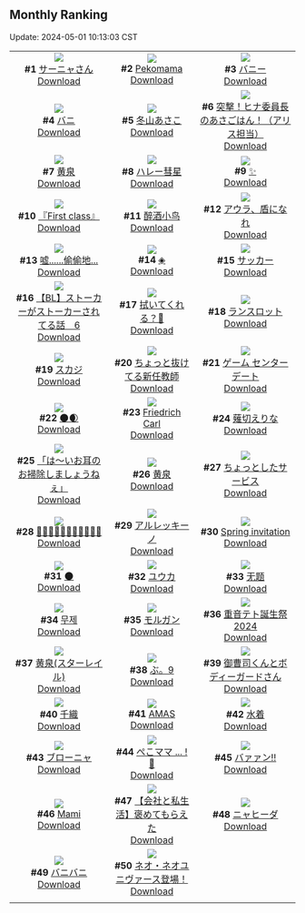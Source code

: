 ## Monthly Ranking
Update: 2024-05-01 10:13:03 CST

|      |      |      |
| :----: | :----: | :----: |
| ![](https://i.pixiv.re/c/240x480/img-master/img/2024/04/02/00/00/23/117466594_p0_master1200.jpg)<br>**#1** [サーニャさん](https://www.pixiv.net/artworks/117466594)<br>[Download](https://i.pixiv.re/img-original/img/2024/04/02/00/00/23/117466594_p0.png) | ![](https://i.pixiv.re/c/240x480/img-master/img/2024/04/02/05/39/20/117473044_p0_master1200.jpg)<br>**#2** [Pekomama](https://www.pixiv.net/artworks/117473044)<br>[Download](https://i.pixiv.re/img-original/img/2024/04/02/05/39/20/117473044_p0.jpg) | ![](https://i.pixiv.re/c/240x480/img-master/img/2024/04/02/00/40/53/117468212_p0_master1200.jpg)<br>**#3** [バニー](https://www.pixiv.net/artworks/117468212)<br>[Download](https://i.pixiv.re/img-original/img/2024/04/02/00/40/53/117468212_p0.png) |
| ![](https://i.pixiv.re/c/240x480/img-master/img/2024/04/02/00/00/10/117466541_p0_master1200.jpg)<br>**#4** [バニ](https://www.pixiv.net/artworks/117466541)<br>[Download](https://i.pixiv.re/img-original/img/2024/04/02/00/00/10/117466541_p0.jpg) | ![](https://i.pixiv.re/c/240x480/img-master/img/2024/04/02/10/00/03/117476138_p0_master1200.jpg)<br>**#5** [冬山あさこ](https://www.pixiv.net/artworks/117476138)<br>[Download](https://i.pixiv.re/img-original/img/2024/04/02/10/00/03/117476138_p0.png) | ![](https://i.pixiv.re/c/240x480/img-master/img/2024/04/02/06/50/29/117473857_p0_master1200.jpg)<br>**#6** [突撃！ヒナ委員長のあさごはん！（アリス担当）](https://www.pixiv.net/artworks/117473857)<br>[Download](https://i.pixiv.re/img-original/img/2024/04/02/06/50/29/117473857_p0.png) |
| ![](https://i.pixiv.re/c/240x480/img-master/img/2024/04/02/00/00/24/117466601_p0_master1200.jpg)<br>**#7** [黄泉](https://www.pixiv.net/artworks/117466601)<br>[Download](https://i.pixiv.re/img-original/img/2024/04/02/00/00/24/117466601_p0.jpg) | ![](https://i.pixiv.re/c/240x480/img-master/img/2024/04/02/00/00/32/117466636_p0_master1200.jpg)<br>**#8** [ハレー彗星](https://www.pixiv.net/artworks/117466636)<br>[Download](https://i.pixiv.re/img-original/img/2024/04/02/00/00/32/117466636_p0.jpg) | ![](https://i.pixiv.re/c/240x480/img-master/img/2024/04/02/19/30/04/117486394_p0_master1200.jpg)<br>**#9** [✨](https://www.pixiv.net/artworks/117486394)<br>[Download](https://i.pixiv.re/img-original/img/2024/04/02/19/30/04/117486394_p0.png) |
| ![](https://i.pixiv.re/c/240x480/img-master/img/2024/04/02/20/21/34/117487853_p0_master1200.jpg)<br>**#10** [『First class』](https://www.pixiv.net/artworks/117487853)<br>[Download](https://i.pixiv.re/img-original/img/2024/04/02/20/21/34/117487853_p0.jpg) | ![](https://i.pixiv.re/c/240x480/img-master/img/2024/04/03/00/41/21/117496544_p0_master1200.jpg)<br>**#11** [醉酒小鸟](https://www.pixiv.net/artworks/117496544)<br>[Download](https://i.pixiv.re/img-original/img/2024/04/03/00/41/21/117496544_p0.jpg) | ![](https://i.pixiv.re/c/240x480/img-master/img/2024/04/02/19/32/22/117486482_p0_master1200.jpg)<br>**#12** [アウラ、盾になれ](https://www.pixiv.net/artworks/117486482)<br>[Download](https://i.pixiv.re/img-original/img/2024/04/02/19/32/22/117486482_p0.jpg) |
| ![](https://i.pixiv.re/c/240x480/img-master/img/2024/04/02/18/27/03/117484836_p0_master1200.jpg)<br>**#13** [嘘......偷偷地...](https://www.pixiv.net/artworks/117484836)<br>[Download](https://i.pixiv.re/img-original/img/2024/04/02/18/27/03/117484836_p0.jpg) | ![](https://i.pixiv.re/c/240x480/img-master/img/2024/04/02/00/00/32/117466639_p0_master1200.jpg)<br>**#14** [◈](https://www.pixiv.net/artworks/117466639)<br>[Download](https://i.pixiv.re/img-original/img/2024/04/02/00/00/32/117466639_p0.jpg) | ![](https://i.pixiv.re/c/240x480/img-master/img/2024/04/01/06/00/12/117441966_p0_master1200.jpg)<br>**#15** [サッカー](https://www.pixiv.net/artworks/117441966)<br>[Download](https://i.pixiv.re/img-original/img/2024/04/01/06/00/12/117441966_p0.jpg) |
| ![](https://i.pixiv.re/c/240x480/img-master/img/2024/04/02/21/00/43/117489032_p0_master1200.jpg)<br>**#16** [【BL】ストーカーがストーカーされてる話　6](https://www.pixiv.net/artworks/117489032)<br>[Download](https://i.pixiv.re/img-original/img/2024/04/02/21/00/43/117489032_p0.jpg) | ![](https://i.pixiv.re/c/240x480/img-master/img/2024/04/01/00/02/58/117434290_p0_master1200.jpg)<br>**#17** [拭いてくれる？💙](https://www.pixiv.net/artworks/117434290)<br>[Download](https://i.pixiv.re/img-original/img/2024/04/01/00/02/58/117434290_p0.png) | ![](https://i.pixiv.re/c/240x480/img-master/img/2024/03/31/00/46/22/117399009_p0_master1200.jpg)<br>**#18** [ランスロット](https://www.pixiv.net/artworks/117399009)<br>[Download](https://i.pixiv.re/img-original/img/2024/03/31/00/46/22/117399009_p0.jpg) |
| ![](https://i.pixiv.re/c/240x480/img-master/img/2024/04/01/18/00/14/117454394_p0_master1200.jpg)<br>**#19** [スカジ](https://www.pixiv.net/artworks/117454394)<br>[Download](https://i.pixiv.re/img-original/img/2024/04/01/18/00/14/117454394_p0.jpg) | ![](https://i.pixiv.re/c/240x480/img-master/img/2024/04/01/17/15/19/117453366_p0_master1200.jpg)<br>**#20** [ちょっと抜けてる新任教師](https://www.pixiv.net/artworks/117453366)<br>[Download](https://i.pixiv.re/img-original/img/2024/04/01/17/15/19/117453366_p0.jpg) | ![](https://i.pixiv.re/c/240x480/img-master/img/2024/04/02/00/00/24/117466598_p0_master1200.jpg)<br>**#21** [ゲーム センター デート](https://www.pixiv.net/artworks/117466598)<br>[Download](https://i.pixiv.re/img-original/img/2024/04/02/00/00/24/117466598_p0.jpg) |
| ![](https://i.pixiv.re/c/240x480/img-master/img/2024/04/02/14/08/37/117480136_p0_master1200.jpg)<br>**#22** [🌑🌒](https://www.pixiv.net/artworks/117480136)<br>[Download](https://i.pixiv.re/img-original/img/2024/04/02/14/08/37/117480136_p0.png) | ![](https://i.pixiv.re/c/240x480/img-master/img/2024/04/03/16/00/30/117509827_p0_master1200.jpg)<br>**#23** [Friedrich Carl](https://www.pixiv.net/artworks/117509827)<br>[Download](https://i.pixiv.re/img-original/img/2024/04/03/16/00/30/117509827_p0.png) | ![](https://i.pixiv.re/c/240x480/img-master/img/2024/04/01/00/01/49/117434145_p0_master1200.jpg)<br>**#24** [薙切えりな](https://www.pixiv.net/artworks/117434145)<br>[Download](https://i.pixiv.re/img-original/img/2024/04/01/00/01/49/117434145_p0.jpg) |
| ![](https://i.pixiv.re/c/240x480/img-master/img/2024/04/02/19/50/54/117486913_p0_master1200.jpg)<br>**#25** [「は～いお耳のお掃除しましょうねぇ」](https://www.pixiv.net/artworks/117486913)<br>[Download](https://i.pixiv.re/img-original/img/2024/04/02/19/50/54/117486913_p0.jpg) | ![](https://i.pixiv.re/c/240x480/img-master/img/2024/03/31/08/00/02/117406049_p0_master1200.jpg)<br>**#26** [黄泉](https://www.pixiv.net/artworks/117406049)<br>[Download](https://i.pixiv.re/img-original/img/2024/03/31/08/00/02/117406049_p0.jpg) | ![](https://i.pixiv.re/c/240x480/img-master/img/2024/04/01/00/03/03/117434302_p0_master1200.jpg)<br>**#27** [ちょっとしたサービス](https://www.pixiv.net/artworks/117434302)<br>[Download](https://i.pixiv.re/img-original/img/2024/04/01/00/03/03/117434302_p0.jpg) |
| ![](https://i.pixiv.re/c/240x480/img-master/img/2024/03/31/21/29/41/117427091_p0_master1200.jpg)<br>**#28** [📘📘📘📘📘📘📘📘📘📒😆](https://www.pixiv.net/artworks/117427091)<br>[Download](https://i.pixiv.re/img-original/img/2024/03/31/21/29/41/117427091_p0.jpg) | ![](https://i.pixiv.re/c/240x480/img-master/img/2024/04/01/00/02/58/117434288_p0_master1200.jpg)<br>**#29** [アルレッキーノ](https://www.pixiv.net/artworks/117434288)<br>[Download](https://i.pixiv.re/img-original/img/2024/04/01/00/02/58/117434288_p0.jpg) | ![](https://i.pixiv.re/c/240x480/img-master/img/2024/03/31/01/20/17/117400067_p0_master1200.jpg)<br>**#30** [Spring invitation](https://www.pixiv.net/artworks/117400067)<br>[Download](https://i.pixiv.re/img-original/img/2024/03/31/01/20/17/117400067_p0.png) |
| ![](https://i.pixiv.re/c/240x480/img-master/img/2024/04/04/00/41/04/117525148_p0_master1200.jpg)<br>**#31** [🌑](https://www.pixiv.net/artworks/117525148)<br>[Download](https://i.pixiv.re/img-original/img/2024/04/04/00/41/04/117525148_p0.jpg) | ![](https://i.pixiv.re/c/240x480/img-master/img/2024/04/01/00/09/23/117434831_p0_master1200.jpg)<br>**#32** [ユウカ](https://www.pixiv.net/artworks/117434831)<br>[Download](https://i.pixiv.re/img-original/img/2024/04/01/00/09/23/117434831_p0.jpg) | ![](https://i.pixiv.re/c/240x480/img-master/img/2024/04/02/18/27/34/117484848_p0_master1200.jpg)<br>**#33** [无题](https://www.pixiv.net/artworks/117484848)<br>[Download](https://i.pixiv.re/img-original/img/2024/04/02/18/27/34/117484848_p0.jpg) |
| ![](https://i.pixiv.re/c/240x480/img-master/img/2024/04/01/00/00/43/117433951_p0_master1200.jpg)<br>**#34** [무제](https://www.pixiv.net/artworks/117433951)<br>[Download](https://i.pixiv.re/img-original/img/2024/04/01/00/00/43/117433951_p0.jpg) | ![](https://i.pixiv.re/c/240x480/img-master/img/2024/03/31/22/50/01/117430510_p0_master1200.jpg)<br>**#35** [モルガン](https://www.pixiv.net/artworks/117430510)<br>[Download](https://i.pixiv.re/img-original/img/2024/03/31/22/50/01/117430510_p0.jpg) | ![](https://i.pixiv.re/c/240x480/img-master/img/2024/04/01/00/04/55/117434478_p0_master1200.jpg)<br>**#36** [重音テト誕生祭2024](https://www.pixiv.net/artworks/117434478)<br>[Download](https://i.pixiv.re/img-original/img/2024/04/01/00/04/55/117434478_p0.jpg) |
| ![](https://i.pixiv.re/c/240x480/img-master/img/2024/04/01/15/52/58/117451603_p0_master1200.jpg)<br>**#37** [黄泉(スターレイル)](https://www.pixiv.net/artworks/117451603)<br>[Download](https://i.pixiv.re/img-original/img/2024/04/01/15/52/58/117451603_p0.jpg) | ![](https://i.pixiv.re/c/240x480/img-master/img/2024/04/02/10/56/27/117476903_p0_master1200.jpg)<br>**#38** [ぶ。9](https://www.pixiv.net/artworks/117476903)<br>[Download](https://i.pixiv.re/img-original/img/2024/04/02/10/56/27/117476903_p0.jpg) | ![](https://i.pixiv.re/c/240x480/img-master/img/2024/04/10/01/28/24/117466810_p0_master1200.jpg)<br>**#39** [御曹司くんとボディーガードさん](https://www.pixiv.net/artworks/117466810)<br>[Download](https://i.pixiv.re/img-original/img/2024/04/10/01/28/24/117466810_p0.jpg) |
| ![](https://i.pixiv.re/c/240x480/img-master/img/2024/04/03/19/03/26/117513995_p0_master1200.jpg)<br>**#40** [千織](https://www.pixiv.net/artworks/117513995)<br>[Download](https://i.pixiv.re/img-original/img/2024/04/03/19/03/26/117513995_p0.png) | ![](https://i.pixiv.re/c/240x480/img-master/img/2024/04/03/00/00/25/117495096_p0_master1200.jpg)<br>**#41** [AMAS](https://www.pixiv.net/artworks/117495096)<br>[Download](https://i.pixiv.re/img-original/img/2024/04/03/00/00/25/117495096_p0.jpg) | ![](https://i.pixiv.re/c/240x480/img-master/img/2024/04/03/19/54/50/117515243_p0_master1200.jpg)<br>**#42** [水着](https://www.pixiv.net/artworks/117515243)<br>[Download](https://i.pixiv.re/img-original/img/2024/04/03/19/54/50/117515243_p0.png) |
| ![](https://i.pixiv.re/c/240x480/img-master/img/2024/03/31/18/35/34/117420713_p0_master1200.jpg)<br>**#43** [ブローニャ](https://www.pixiv.net/artworks/117420713)<br>[Download](https://i.pixiv.re/img-original/img/2024/03/31/18/35/34/117420713_p0.jpg) | ![](https://i.pixiv.re/c/240x480/img-master/img/2024/04/04/00/06/09/117523919_p0_master1200.jpg)<br>**#44** [ぺこママ ... ! 🥕](https://www.pixiv.net/artworks/117523919)<br>[Download](https://i.pixiv.re/img-original/img/2024/04/04/00/06/09/117523919_p0.jpg) | ![](https://i.pixiv.re/c/240x480/img-master/img/2024/04/02/17/43/43/117483742_p0_master1200.jpg)<br>**#45** [バァァン‼](https://www.pixiv.net/artworks/117483742)<br>[Download](https://i.pixiv.re/img-original/img/2024/04/02/17/43/43/117483742_p0.png) |
| ![](https://i.pixiv.re/c/240x480/img-master/img/2024/04/02/00/55/20/117468632_p0_master1200.jpg)<br>**#46** [Mami](https://www.pixiv.net/artworks/117468632)<br>[Download](https://i.pixiv.re/img-original/img/2024/04/02/00/55/20/117468632_p0.png) | ![](https://i.pixiv.re/c/240x480/img-master/img/2024/04/02/12/00/17/117477976_p0_master1200.jpg)<br>**#47** [【会社と私生活】褒めてもらえた](https://www.pixiv.net/artworks/117477976)<br>[Download](https://i.pixiv.re/img-original/img/2024/04/02/12/00/17/117477976_p0.jpg) | ![](https://i.pixiv.re/c/240x480/img-master/img/2024/04/02/00/07/21/117467074_p0_master1200.jpg)<br>**#48** [ニャヒーダ](https://www.pixiv.net/artworks/117467074)<br>[Download](https://i.pixiv.re/img-original/img/2024/04/02/00/07/21/117467074_p0.jpg) |
| ![](https://i.pixiv.re/c/240x480/img-master/img/2024/04/03/00/00/04/117494996_p0_master1200.jpg)<br>**#49** [バニバニ](https://www.pixiv.net/artworks/117494996)<br>[Download](https://i.pixiv.re/img-original/img/2024/04/03/00/00/04/117494996_p0.jpg) | ![](https://i.pixiv.re/c/240x480/img-master/img/2024/04/02/16/42/06/117482545_p0_master1200.jpg)<br>**#50** [ネオ・ネオユニヴァース登場！](https://www.pixiv.net/artworks/117482545)<br>[Download](https://i.pixiv.re/img-original/img/2024/04/02/16/42/06/117482545_p0.png) |
|      |
